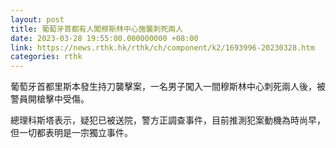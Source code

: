 ```yaml
---
layout: post
title: 葡萄牙首都有人闖穆斯林中心施襲刺死兩人
date: 2023-03-28 19:55:00.000000000 +08:00
link: https://news.rthk.hk/rthk/ch/component/k2/1693996-20230328.htm
categories: rthk
---
```


葡萄牙首都里斯本發生持刀襲擊案，一名男子闖入一間穆斯林中心刺死兩人後，被警員開槍擊中受傷。

總理科斯塔表示，疑犯已被送院，警方正調查事件，目前推測犯案動機為時尚早，但一切都表明是一宗獨立事件。
